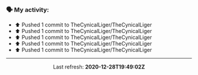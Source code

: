 ### 🗣 My activity:

* ⬆️ Pushed 1 commit to TheCynicalLiger/TheCynicalLiger
* ⬆️ Pushed 1 commit to TheCynicalLiger/TheCynicalLiger
* ⬆️ Pushed 1 commit to TheCynicalLiger/TheCynicalLiger
* ⬆️ Pushed 1 commit to TheCynicalLiger/TheCynicalLiger
* ⬆️ Pushed 1 commit to TheCynicalLiger/TheCynicalLiger

---

<p align="center">
  Last refresh: 
  <b>2020-12-28T19:49:02Z</b>
</p>